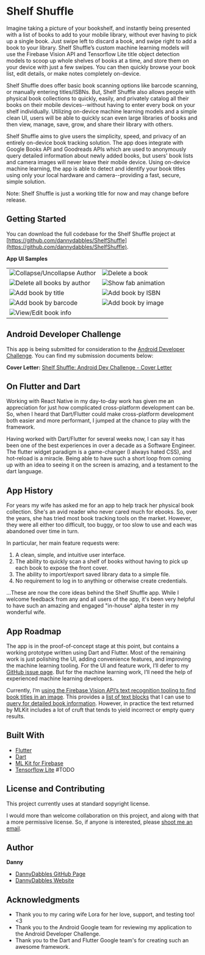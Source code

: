 # Shelf Shuffle

Imagine taking a picture of your bookshelf, and instantly being presented with a list of books to add to your mobile library, without ever having to pick up a single book.  Just swipe left to discard a book, and swipe right to add a book to your library.  Shelf Shuffle’s custom machine learning models will use the Firebase Vision API and Tensorflow Lite title object detection models to scoop up whole shelves of books at a time, and store them on your device with just a few swipes.  You can then quickly browse your book list, edit details, or make notes completely on-device.

Shelf Shuffle does offer basic book scanning options like barcode scanning, or manually entering titles/ISBNs.  But, Shelf Shuffle also allows people with physical book collections to quickly, easily, and privately catalog all their books on their mobile devices--without having to enter every book on your shelf individually.  Utilizing on-device machine learning models and a simple clean UI, users will be able to quickly scan even large libraries of books and then view, manage, save, grow, and share their library with others.

Shelf Shuffle aims to give users the simplicity, speed, and privacy of an entirely on-device book tracking solution. The app does integrate with Google Books API and Goodreads APIs which are used to anonymously query detailed information about newly added books, but users' book lists and camera images will never leave their mobile device.  Using on-device machine learning, the app is able to detect and identify your book titles using only your local hardware and camera--providing a fast, secure, simple solution.

Note: Shelf Shuffle is just a working title for now and may change before release.

## Getting Started

You can download the full codebase for the Shelf Shuffle project at [https://github.com/dannydabbles/ShelfShuffle](https://github.com/dannydabbles/ShelfShuffle).

**App UI Samples**
<table>
  <tr>
    <td><img src="images/collapse_uncollapse_author.gif" alt="Collapse/Uncollapse Author"></td>
    <td><img src="images/delete_book.gif" alt="Delete a book"></td>
  </tr>
  <tr>
    <td><img src="images/delete_author.gif" alt="Delete all books by author"></td>
    <td><img src="images/show_fab_animation.gif" alt="Show fab animation"></td>
  </tr>
  <tr>
    <td><img src="images/add_book_title.gif" alt="Add book by title"></td>
    <td><img src="images/add_book_isbn.gif" alt="Add book by ISBN"></td>
  </tr>
  <tr>
    <td><img src="images/add_book_barcode.gif" alt="Add book by barcode"></td>
    <td><img src="images/add_book_scan.gif" alt="Add book by image"></td>
  </tr>
  <tr>
    <td><img src="images/edit_book_info.gif" alt="View/Edit book info"></td>
  </tr>
</table>

## Android Developer Challenge

This app is being submitted for consideration to the [Android Developer Challenge](https://developer.android.com/dev-challenge).  You can find my submission documents below:

**Cover Letter:** [Shelf Shuffle: Android Dev Challenge - Cover Letter](images/shelf_shuffle_android_dev_challenge_cover_letter.pdf)

## On Flutter and Dart

Working with React Native in my day-to-day work has given me an appreciation for just how complicated cross-platform development can be.  So, when I heard that Dart/Flutter could make cross-platform development both easier and more performant, I jumped at the chance to play with the framework.

Having worked with Dart/Flutter for several weeks now, I can say it has been one of the best experiences in over a decade as a Software Engineer.  The flutter widget paradigm is a game-changer (I always hated CSS), and hot-reload is a miracle.  Being able to have such a short loop from coming up with an idea to seeing it on the screen is amazing, and a testament to the dart language.

## App History

For years my wife has asked me for an app to help track her physical book collection.  She's an avid reader who never cared much for ebooks.  So, over the years, she has tried most book tracking tools on the market.  However, they were all either too difficult, too buggy, or too slow to use and each was abandoned over time in turn.

In particular, her main feature requests were:
1. A clean, simple, and intuitive user interface.
1. The ability to quickly scan a shelf of books without having to pick up each book to expose the front cover.
1. The ability to import/export saved library data to a simple file.
1. No requirement to log in to anything or otherwise create credentials.

...These are now the core ideas behind the Shelf Shuffle app.  While I welcome feedback from any and all users of the app, it's been very helpful to have such an amazing and engaged "in-house" alpha tester in my wonderful wife.

## App Roadmap

The app is in the proof-of-concept stage at this point, but contains a working prototype written using Dart and Flutter.  Most of the remaining work is just polishing the UI, adding convenience features, and improving the machine learning tooling.  For the UI and feature work, I’ll defer to my [GitHub issue page](https://github.com/dannydabbles/ShelfShuffle/issues).  But for the machine learning work, I’ll need the help of experienced machine learning developers.

Currently, I’m [using the Firebase Vision API’s text recognition tooling to find book titles in an image](https://github.com/dannydabbles/ShelfShuffle/blob/master/lib/title_finder.dart#L30).  This provides a [list of text blocks](https://github.com/dannydabbles/ShelfShuffle/blob/master/lib/main.dart#L455) that I can use to [query for detailed book information](https://github.com/dannydabbles/ShelfShuffle/blob/master/lib/main.dart#L456).  However, in practice the text returned by MLKit includes a lot of cruft that tends to yield incorrect or empty query results.

## Built With

* [Flutter](https://flutter.dev/)
* [Dart](https://dart.dev/)
* [ML Kit for Firebase](https://firebase.google.com/docs/ml-kit/)
* [Tensorflow Lite](https://www.tensorflow.org/lite) #TODO

## License and Contributing

This project currently uses at standard sopyright license.

I would more than welcome collaboration on this project, and along with that a more permissive license.  So, if anyone is interested, please [shoot me an email](mailto:danny@dannydabbles.com).

## Author

**Danny**
* [DannyDabbles GitHub Page](https://github.com/dannydabbles)
* [DannyDabbles Website](https://dannydabbles.com/about-me/)

## Acknowledgments

* Thank you to my caring wife Lora for her love, support, and testing too! <3
* Thank you to the Android Google team for reviewing my application to the Android Developer Challenge.
* Thank you to the Dart and Flutter Google team's for creating such an awesome framework.
